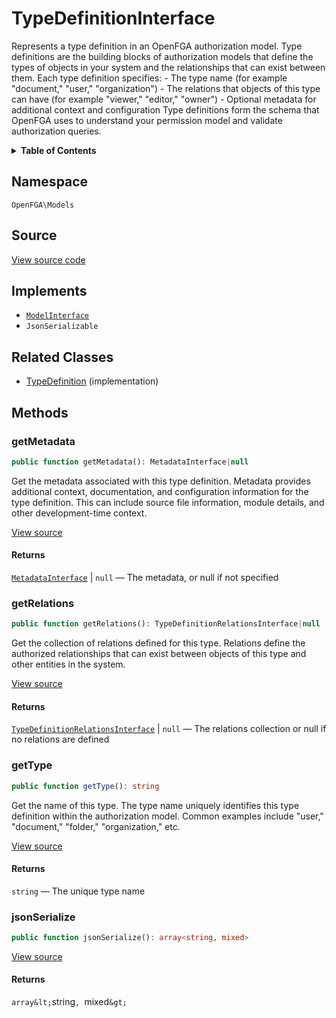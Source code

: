# TypeDefinitionInterface

Represents a type definition in an OpenFGA authorization model. Type definitions are the building blocks of authorization models that define the types of objects in your system and the relationships that can exist between them. Each type definition specifies: - The type name (for example &quot;document,&quot; &quot;user,&quot; &quot;organization&quot;) - The relations that objects of this type can have (for example &quot;viewer,&quot; &quot;editor,&quot; &quot;owner&quot;) - Optional metadata for additional context and configuration Type definitions form the schema that OpenFGA uses to understand your permission model and validate authorization queries.

<details>
<summary><strong>Table of Contents</strong></summary>

- [Namespace](#namespace)
- [Source](#source)
- [Implements](#implements)
- [Related Classes](#related-classes)
- [Methods](#methods)

- [`getMetadata()`](#getmetadata)
  - [`getRelations()`](#getrelations)
  - [`getType()`](#gettype)
  - [`jsonSerialize()`](#jsonserialize)

</details>

## Namespace

`OpenFGA\Models`

## Source

[View source code](https://github.com/evansims/openfga-php/blob/main/src/Models/TypeDefinitionInterface.php)

## Implements

- [`ModelInterface`](ModelInterface.md)
- `JsonSerializable`

## Related Classes

- [TypeDefinition](Models/TypeDefinition.md) (implementation)

## Methods

### getMetadata

```php
public function getMetadata(): MetadataInterface|null

```

Get the metadata associated with this type definition. Metadata provides additional context, documentation, and configuration information for the type definition. This can include source file information, module details, and other development-time context.

[View source](https://github.com/evansims/openfga-php/blob/main/src/Models/TypeDefinitionInterface.php#L39)

#### Returns

[`MetadataInterface`](MetadataInterface.md) &#124; `null` — The metadata, or null if not specified

### getRelations

```php
public function getRelations(): TypeDefinitionRelationsInterface|null

```

Get the collection of relations defined for this type. Relations define the authorized relationships that can exist between objects of this type and other entities in the system.

[View source](https://github.com/evansims/openfga-php/blob/main/src/Models/TypeDefinitionInterface.php#L49)

#### Returns

[`TypeDefinitionRelationsInterface`](Models/Collections/TypeDefinitionRelationsInterface.md) &#124; `null` — The relations collection or null if no relations are defined

### getType

```php
public function getType(): string

```

Get the name of this type. The type name uniquely identifies this type definition within the authorization model. Common examples include &quot;user,&quot; &quot;document,&quot; &quot;folder,&quot; &quot;organization,&quot; etc.

[View source](https://github.com/evansims/openfga-php/blob/main/src/Models/TypeDefinitionInterface.php#L60)

#### Returns

`string` — The unique type name

### jsonSerialize

```php
public function jsonSerialize(): array<string, mixed>

```

[View source](https://github.com/evansims/openfga-php/blob/main/src/Models/TypeDefinitionInterface.php#L66)

#### Returns

`array&lt;`string`, `mixed`&gt;`
